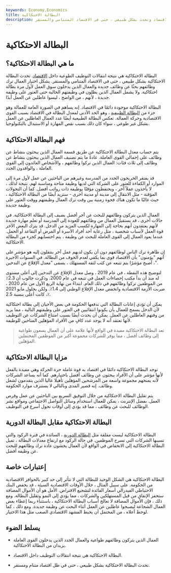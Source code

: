 ```yaml
---
keywords: Economy,Economics
title: البطالة الاحتكاكية
description: البطالة الاحتكاكية هي نتيجة لانتقالات التوظيف داخل الاقتصاد وتحدث بشكل طبيعي ، حتى في الاقتصاد المتنامي والمستقر.
---
```


# البطالة الاحتكاكية
## ما هي البطالة الاحتكاكية؟

البطالة الاحتكاكية هي نتيجة انتقالات التوظيف الطوعية داخل [الاقتصاد](/economy). تحدث البطالة الاحتكاكية بشكل طبيعي ، حتى في الاقتصاد المتنامي والمستقر. يشكل اختيار العمال ترك وظائفهم بحثًا عن وظائف جديدة والعمال الذين يدخلون سوق العمل لأول مرة بطالة احتكاكية. ولا يشمل العمال الذين يظلون في وظيفتهم الحالية حتى العثور على وظيفة جديدة ، لأنهم ، من الواضح ، ليسوا عاطلين عن العمل أبدًا.

البطالة الاحتكاكية موجودة دائمًا في الاقتصاد. إنه يساهم في الصورة العامة للعمالة وهو جزء من [البطالة الطبيعية](/naturalunemployment) ، وهو الحد الأدنى لمعدل البطالة في الاقتصاد بسبب القوى الاقتصادية وحركة العمالة. تعكس البطالة الطبيعية أيضًا عدد العمال العاطلين عن العمل بشكل غير طوعي ، سواء كان ذلك بسبب نقص المهارة أو الاستبدال بالتكنولوجيا.

## فهم البطالة الاحتكاكية

يتم حساب معدل البطالة الاحتكاكية عن طريق قسمة العمال الذين يبحثون بنشاط عن وظائف على إجمالي القوى العاملة. عادةً ما يتم تصنيف العمال الذين يبحثون بنشاط عن وظائف إلى ثلاث فئات: العمال الذين تركوا وظائفهم ، والأشخاص العائدون إلى القوى العاملة ، والوافدون الجدد.

قد يفتقر الخريجون الجدد من المدرسة وغيرهم من الباحثين عن عمل لأول مرة إلى الموارد أو الكفاءة للعثور على الشركة التي لديها وظيفة متاحة ومناسبة لهم. نتيجة لذلك ، لا يأخذون عملاً آخر ، ويحتفظون مؤقتًا بوظيفة ذات رواتب أفضل. كما أن التحولات المؤقتة - مثل الانتقال إلى مدينة أو مدينة أخرى - ستزيد أيضًا من البطالة الاحتكاكية ، حيث غالبًا ما تكون هناك فجوة زمنية بين وقت ترك العمال وظيفتهم ووقت العثور على وظيفة جديدة.

العمال الذين يتركون وظائفهم للبحث عن أجر أفضل يضيف إلى البطالة الاحتكاكية. في حالات أخرى ، قد يستقيل العمال من وظائفهم للعودة إلى المدرسة أو تعلم مهارة جديدة لأنهم يعتقدون أنهم بحاجة إلى المهارة لكسب المزيد من الدخل. قد يترك البعض الآخر قوة العمل لأسباب شخصية ، مثل رعاية أحد أفراد الأسرة أو المرض أو التقاعد أو الحمل. عندما يعود العمال إلى القوى العاملة للبحث عن وظيفة ، يتم احتسابهم كجزء من البطالة الاحتكاكية.

إن ظاهرة ترك الناس لوظائفهم دون أن يكون لديهم عمل آخر ينتقلون إليه هو مؤشر على أنهم "يؤمنون" بأن الاقتصاد قوي بما يكفي لعدم الخوف من البطالة. في السنوات الأخيرة ، أصبح مؤشرًا يتم تتبعه عن كثب لثقة المستهلك ، يسمى "معدل الإقلاع عن التدخين".

لتوضيح هذه النقطة ، في عام 2019 ، وصل معدل الإقلاع عن التدخين إلى أعلى مستوى له منذ أن بدأ مكتب إحصاءات العمل في تتبعه في عام 2000. وذكرت جالوب أن 2.3٪ من الموظفين تركوا وظائفهم في ذلك العام. ابتداءً من نهاية الربع الأول من عام 2020 ، ضربت الأزمة الاقتصادية وانخفض معدل الإقلاع الوطني إلى 1.4٪. ولكن بحلول مايو 2021 ، كانت أعلى بنسبة 2.5٪.

يمكن أن تؤدي إعانات البطالة التي تدفعها الحكومة في بعض الأحيان إلى بطالة احتكاكية لأن الدخل يسمح للعمال بأن يكونوا انتقائيين في العثور على وظيفتهم التالية ، مما يزيد من وقتهم العاطلين عن العمل. يمكن أن يحدث أيضًا بسبب امتناع الشركات عن التوظيف لأنها تعتقد أنه لا يوجد عدد كافٍ من الأفراد المؤهلين المتاحين للوظيفة.

> تعد البطالة الاحتكاكية مفيدة في الواقع لأنها علامة على أن العمال يسعون طواعية إلى وظائف أفضل ، مما يوفر للشركات مجموعة أكبر من الموظفين المحتملين المؤهلين.

>

## مزايا البطالة الاحتكاكية

توجد البطالة الاحتكاكية دائمًا في اقتصاد به قوة عاملة حرة الحركة وهي مفيدة بالفعل لأنها مؤشر على أن الأفراد يبحثون عن وظائف أفضل باختيارهم. كما أنه يساعد الشركات لأنه يمنحهم مجموعة واسعة من المرشحين المؤهلين تأهيلا عاليا الذين يتقدمون لشغل وظائف. إنه قصير المدى وبالتالي لا يستنزف موارد الحكومة.

يتم تقليل البطالة الاحتكاكية من خلال التوفيق السريع بين الباحثين عن عمل وفرص العمل. بفضل الإنترنت ، يمكن للعمال استخدام وسائل التواصل الاجتماعي ومواقع نشر الوظائف للبحث عن وظائف ، مما قد يؤدي إلى أوقات تحول أسرع في التوظيف.

## البطالة الاحتكاكية مقابل البطالة الدورية

البطالة الاحتكاكية ليست مقلقة مثل [البطالة الدورية](/cyclicalunemployment) ، السائدة في فترة الركود والتي تسببها الشركات التي تسرح الموظفين. في حالة الركود مع ارتفاع معدلات البطالة ، تميل البطالة الاحتكاكية إلى الانخفاض في الواقع لأن العمال يخشون عادة ترك وظائفهم للبحث عن وظيفة أفضل.

## إعتبارات خاصة

البطالة الاحتكاكية هي الشكل الوحيد للبطالة التي لا تتأثر إلى حد كبير بالحوافز الاقتصادية من الحكومة. على سبيل المثال ، خلال الأوقات الاقتصادية السيئة ، قد يخفض البنك الاحتياطي الفيدرالي أسعار الفائدة لتشجيع الاقتراض. الأمل هو أن الأموال المضافة ستحفز الإنفاق من قبل المستهلكين والشركات ، مما يؤدي إلى النمو وتقليل البطالة. ومع ذلك ، فإن الأموال المضافة لا تعالج أسباب البطالة الاحتكاكية ، باستثناء ربما إعطاء بعض العمال الشجاعة ليصبحوا عاطلين عن العمل أثناء البحث عن وظيفة جديدة. ومع ذلك ، كما لوحظ أعلاه ، من المحتمل أن يحبط المشهد الاقتصادي الصعب مثل هذا الاختيار.

## يسلط الضوء

- العمال الذين يتركون وظائفهم طواعية والعمال الجدد الذين يدخلون القوى العاملة يزيدان من البطالة الاحتكاكية.

- البطالة الاحتكاكية هي نتيجة انتقالات التوظيف داخل الاقتصاد.

- تحدث البطالة الاحتكاكية بشكل طبيعي ، حتى في ظل اقتصاد متنام ومستقر.

